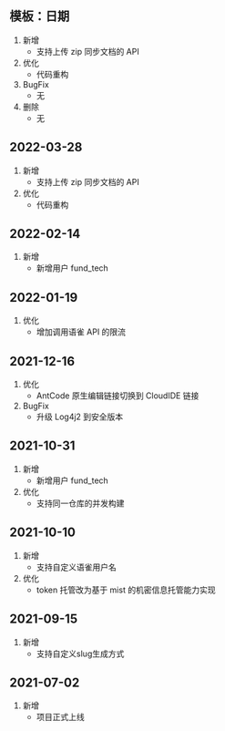 ## 模板：日期

1. 新增
    - 支持上传 zip 同步文档的 API
2. 优化
    - 代码重构
3. BugFix
    - 无
4. 删除
    - 无

## 2022-03-28

1. 新增
    - 支持上传 zip 同步文档的 API
2. 优化
    - 代码重构

## 2022-02-14

1. 新增
    - 新增用户 fund_tech

## 2022-01-19

1. 优化
    - 增加调用语雀 API 的限流

## 2021-12-16

1. 优化
    - AntCode 原生编辑链接切换到 CloudIDE 链接
2. BugFix
    - 升级 Log4j2 到安全版本

## 2021-10-31

1. 新增
    - 新增用户 fund_tech
2. 优化
    - 支持同一仓库的并发构建

## 2021-10-10

1. 新增
    - 支持自定义语雀用户名
2. 优化
    - token 托管改为基于 mist 的机密信息托管能力实现

## 2021-09-15

1. 新增
    - 支持自定义slug生成方式

## 2021-07-02

1. 新增
    - 项目正式上线
